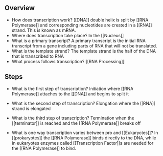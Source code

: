 ## Overview
- How does transcription work?
	[[DNA]] double helix is split by [[RNA Polymerase]] and corresponding nucleotides are created in a [[RNA]] strand. This is known as mRNA.
- Where does transcription take place?
	In the [[Nucleus]]
- What is a primary transcript?
	A primary transcript is the initial RNA transcript from a gene including parts of RNA that will not be translated.
- What is the template strand?
	The template strand is the half of the DNA that is transcribed to RNA
- What process follows transcription?
	[[RNA Processing]]

## Steps
- What is the first step of transcription?
	Initiation where [[RNA Polymerase]] attaches to the [[DNA]] and begins to split it
- What is the second step of transcription?
	Elongation where the [[RNA]] strand is elongated
- What is the third step of transcription?
	Termination when the [[terminator]] is reached and the [[RNA Polymerase]] breaks off

- What is one way transcription varies between pro and [[Eukaryotes]]?
	In [[prokaryotes]] the [[RNA Polymerase]] binds directly to the DNA, while in eukaryotes enzymes called [[Transcription Factor]]s are needed for the [[RNA Polymerase]] to bind.
